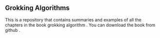 ## Grokking Algorithms 

This is a repository that contains summaries and examples of all the chapters in the book grokking algorithm . You can download the book from github . 